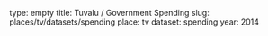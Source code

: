 type: empty
title: Tuvalu / Government Spending
slug: places/tv/datasets/spending
place: tv
dataset: spending
year: 2014
